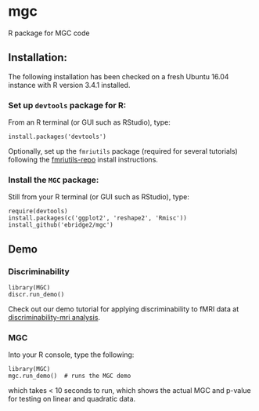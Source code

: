 # mgc
R package for MGC code


## Installation:

The following installation has been checked on a fresh Ubuntu 16.04 instance with R version 3.4.1 installed.

### Set up `devtools` package for R:

From an R terminal (or GUI such as RStudio), type:

```
install.packages('devtools')
```

Optionally, set up the `fmriutils` package (required for several tutorials) following the [fmriutils-repo](https://github.com/neurodata/fmriutils) install instructions.

### Install the `MGC` package:

Still from your R terminal (or GUI such as RStudio), type:

```
require(devtools)
install.packages(c('ggplot2', 'reshape2', 'Rmisc'))
install_github('ebridge2/mgc')
```

## Demo

### Discriminability

```
library(MGC)
discr.run_demo()
```

Check out our demo tutorial for applying discriminability to fMRI data at [discriminability-mri analysis](http://ericwb.me/mgc/discriminability_brains.html).

### MGC
Into your R console, type the following:

```
library(MGC)
mgc.run_demo()  # runs the MGC demo
```
which takes < 10 seconds to run, which shows the actual MGC and p-value for testing on linear and quadratic data.
